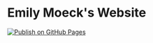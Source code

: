 # Emily Moeck's Website

[![Publish on GitHub Pages](https://github.com/yngtdd/www/actions/workflows/build.yml/badge.svg)](https://github.com/yngtdd/www/actions/workflows/build.yml)
